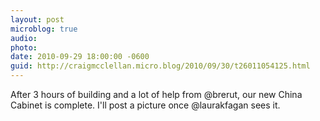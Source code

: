 ```yaml
---
layout: post
microblog: true
audio: 
photo: 
date: 2010-09-29 18:00:00 -0600
guid: http://craigmcclellan.micro.blog/2010/09/30/t26011054125.html
---
```

After 3 hours of building and a lot of help from @brerut, our new China Cabinet is complete. I'll post a picture once @laurakfagan sees it.

